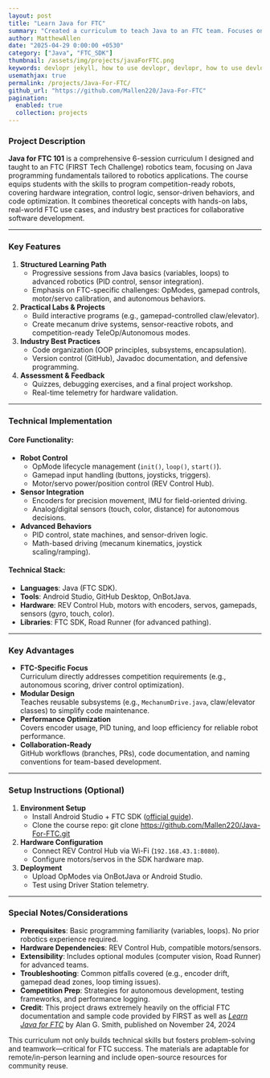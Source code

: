 ```yaml
---
layout: post
title: "Learn Java for FTC"
summary: "Created a curriculum to teach Java to an FTC team. Focuses on the basics and quickly works up to more complex topics."
author: MatthewAllen
date: "2025-04-29 0:00:00 +0530"
category: ["Java", "FTC_SDK"]
thumbnail: /assets/img/projects/javaForFTC.png
keywords: devlopr jekyll, how to use devlopr, devlopr, how to use devlopr-jekyll, devlopr-jekyll tutorial,best jekyll themes, multi languages and tags
usemathjax: true
permalink: /projects/Java-For-FTC/
github_url: "https://github.com/Mallen220/Java-For-FTC"
pagination:
  enabled: true
  collection: projects
---
```


### Project Description

**Java for FTC 101** is a comprehensive 6-session curriculum I designed and taught to an FTC (FIRST Tech Challenge) robotics team, focusing on Java programming fundamentals tailored to robotics applications. The course equips students with the skills to program competition-ready robots, covering hardware integration, control logic, sensor-driven behaviors, and code optimization. It combines theoretical concepts with hands-on labs, real-world FTC use cases, and industry best practices for collaborative software development.

---

### Key Features

1. **Structured Learning Path**
   - Progressive sessions from Java basics (variables, loops) to advanced robotics (PID control, sensor integration).
   - Emphasis on FTC-specific challenges: OpModes, gamepad controls, motor/servo calibration, and autonomous behaviors.
2. **Practical Labs & Projects**
   - Build interactive programs (e.g., gamepad-controlled claw/elevator).
   - Create mecanum drive systems, sensor-reactive robots, and competition-ready TeleOp/Autonomous modes.
3. **Industry Best Practices**
   - Code organization (OOP principles, subsystems, encapsulation).
   - Version control (GitHub), Javadoc documentation, and defensive programming.
4. **Assessment & Feedback**
   - Quizzes, debugging exercises, and a final project workshop.
   - Real-time telemetry for hardware validation.

---

### Technical Implementation

#### Core Functionality:

- **Robot Control**
  - OpMode lifecycle management (`init()`, `loop()`, `start()`).
  - Gamepad input handling (buttons, joysticks, triggers).
  - Motor/servo power/position control (REV Control Hub).
- **Sensor Integration**
  - Encoders for precision movement, IMU for field-oriented driving.
  - Analog/digital sensors (touch, color, distance) for autonomous decisions.
- **Advanced Behaviors**
  - PID control, state machines, and sensor-driven logic.
  - Math-based driving (mecanum kinematics, joystick scaling/ramping).

#### Technical Stack:

- **Languages**: Java (FTC SDK).
- **Tools**: Android Studio, GitHub Desktop, OnBotJava.
- **Hardware**: REV Control Hub, motors with encoders, servos, gamepads, sensors (gyro, touch, color).
- **Libraries**: FTC SDK, Road Runner (for advanced pathing).

---

### Key Advantages

- **FTC-Specific Focus**  
  Curriculum directly addresses competition requirements (e.g., autonomous scoring, driver control optimization).
- **Modular Design**  
  Teaches reusable subsystems (e.g., `MechanumDrive.java`, claw/elevator classes) to simplify code maintenance.
- **Performance Optimization**  
  Covers encoder usage, PID tuning, and loop efficiency for reliable robot performance.
- **Collaboration-Ready**  
  GitHub workflows (branches, PRs), code documentation, and naming conventions for team-based development.

---

### Setup Instructions (Optional)

1. **Environment Setup**
   - Install Android Studio + FTC SDK ([official guide](https://ftc-docs.firstinspires.org/en/latest/programming_resources/android_studio_java/install/install.html)).
   - Clone the course repo:
     git clone https://github.com/Mallen220/Java-For-FTC.git
2. **Hardware Configuration**
   - Connect REV Control Hub via Wi-Fi (`192.168.43.1:8080`).
   - Configure motors/servos in the SDK hardware map.
3. **Deployment**
   - Upload OpModes via OnBotJava or Android Studio.
   - Test using Driver Station telemetry.

---

### Special Notes/Considerations

- **Prerequisites**: Basic programming familiarity (variables, loops). No prior robotics experience required.
- **Hardware Dependencies**: REV Control Hub, compatible motors/sensors.
- **Extensibility**: Includes optional modules (computer vision, Road Runner) for advanced teams.
- **Troubleshooting**: Common pitfalls covered (e.g., encoder drift, gamepad dead zones, loop timing issues).
- **Competition Prep**: Strategies for autonomous development, testing frameworks, and performance logging.
- **Credit**: This project draws extremely heavily on the official FTC documentation and sample code provided by FIRST as well as [_Learn Java for FTC_](https://raw.githubusercontent.com/alan412/LearnJavaForFTC/master/LearnJavaForFTC.pdf) by Alan G. Smith, published on November 24, 2024

This curriculum not only builds technical skills but fosters problem-solving and teamwork—critical for FTC success. The materials are adaptable for remote/in-person learning and include open-source resources for community reuse.

